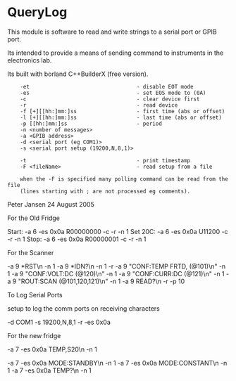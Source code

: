 # QueryLog

This module is software to read and write strings to a serial port or GPIB port.

Its intended to provide a means of sending command to instruments in the electronics lab.

Its built with borland C++BuilderX (free version).

        -et                                  - disable EOT mode
        -es                                  - set EOS mode to (0A)
        -c                                   - clear device first
        -r                                   - read device
        -f [+][[hh:]mm:]ss                   - first time (abs or offset)
        -l [+][[hh:]mm:]ss                   - last time (abs or offset)
        -p [[hh:]mm:]ss                      - period
        -n <number of messages>
        -a <GPIB address>
        -d <serial port (eg COM1)>
        -s <serial port setup (19200,N,8,1)>

        -t                                   - print timestamp
        -F <fileName>                        - read setup from a file

        when the -F is specified many polling command can be read from the file
        (lines starting with ; are not processed eg comments).

Peter Jansen
24 August 2005

For the Old Fridge

Start:
-a 6 -es 0x0a R00000000 -c -r -n 1
Set 20C:
-a 6 -es 0x0a U11200 -c -r -n 1
Stop:
-a 6 -es 0x0a R00000001 -c -r -n 1

For the Scanner

-a 9 *RST\n -n 1
-a 9 *IDN?\n -n 1 -r
-a 9 "CONF:TEMP FRTD, (@101)\n" -n 1
-a 9 "CONF:VOLT:DC (@120)\n" -n 1
-a 9 "CONF:CURR:DC (@121)\n" -n 1
-a 9 "ROUT:SCAN (@101,120,121)\n" -n 1
-a 9 READ?\n -r -p 10

To Log Serial Ports

setup to log the comm ports on receiving characters

-d COM1 -s 19200,N,8,1 -r -es 0x0a

For the new fridge

-a 7 -es 0x0a TEMP,S20\n -n 1

-a 7 -es 0x0a MODE:STANDBY\n -n 1
-a 7 -es 0x0a MODE:CONSTANT\n -n 1
-a 7 -es 0x0a TEMP?\n -n 1

